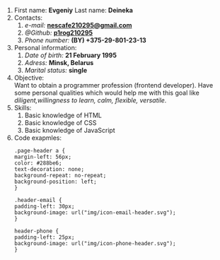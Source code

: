 1. First name: **Evgeniy** Last name: **Deineka**
1. Contacts:
    1. *e-mail:* **nescafe210295@gmail.com**
    1. *@Github:* **[p1rog210295](https://github.com/p1rog210295)**
    1. *Phone number:* **(BY) +375-29-801-23-13**
1. Personal information: 
    1. *Date of birth:* **21 February 1995**
    1. *Adress:* **Minsk, Belarus**
    1. *Marital status:* **single**
1. Objective:\
    Want to obtain a programmer profession (frontend developer). Have some personal qualities which would help me with this goal like *diligent,willingness to learn, calm, flexible, versatile*.
1. Skills:
    1. Basic knowledge of HTML
    2. Basic knowledge of CSS
    3. Basic knowledge of JavaScript
1. Code exapmles:
    ```
    .page-header a {
    margin-left: 56px;
    color: #288be6;
    text-decoration: none;
    background-repeat: no-repeat;
    background-position: left;
    }

    .header-email {
    padding-left: 30px;
    background-image: url("img/icon-email-header.svg");
    }

    header-phone {
    padding-left: 25px;
    background-image: url("img/icon-phone-header.svg");
    }
    ```
